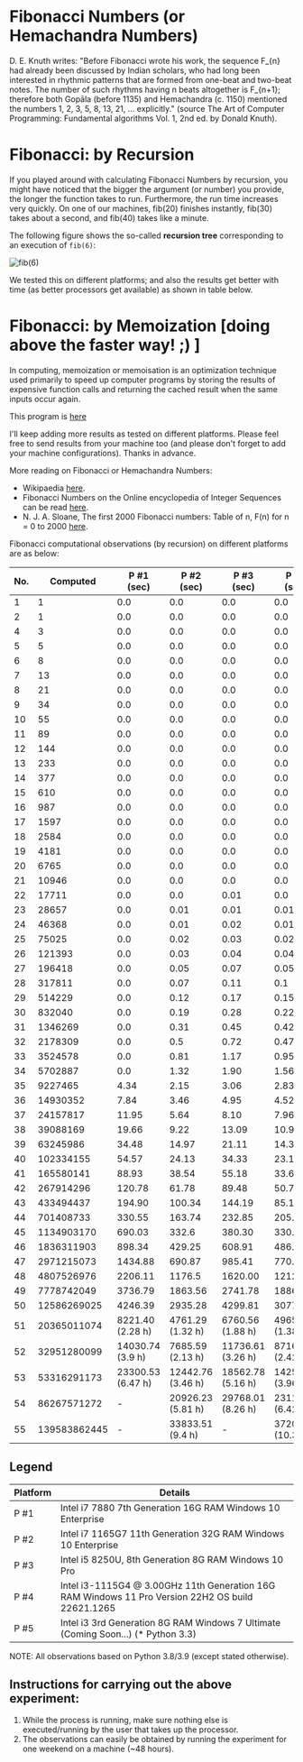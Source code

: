 # **Fibonacci Numbers (or Hemachandra Numbers)**

D. E. Knuth writes: "Before Fibonacci wrote his work, the sequence F_{n} had already been
discussed by Indian scholars, who had long been interested in rhythmic patterns that are
formed from one-beat and two-beat notes. The number of such rhythms having n beats altogether
is F_{n+1}; therefore both Gopāla (before 1135) and Hemachandra (c. 1150) mentioned the
numbers 1, 2, 3, 5, 8, 13, 21, ... explicitly." (source The Art of Computer Programming:
Fundamental algorithms Vol. 1, 2nd ed. by Donald Knuth).

# **Fibonacci: by Recursion**

If you played around with calculating Fibonacci Numbers by recursion, you might
have noticed that the bigger the argument (or number) you provide, the longer the function
takes to run. Furthermore, the run time increases very quickly. On one of our machines,
fib(20) finishes instantly, fib(30) takes about a second, and fib(40) takes like a minute.

The following figure shows the so-called **recursion tree** corresponding to an execution of `fib(6)`:

![fib(6)](https://github.com/sigmakappa/All-About-Performance/blob/main/ProcessorPerformance/Fibonacci_Recursion/files/tree.png)

We tested this on different platforms; and also the results get better with time (as better
processors get available) as shown in table below.

# **Fibonacci: by Memoization [doing above the faster way! ;) ]**

In computing, memoization or memoisation is an optimization technique used primarily to
speed up computer programs by storing the results of expensive function calls and returning
the cached result when the same inputs occur again.

This program
is [here](https://github.com/sigmakappa/All-About-Performance/blob/main/ProcessorPerformance/Fibonacci_Recursion/Fibonacci_using_maps.py)

I'll keep adding more results as tested on different platforms. Please feel free to send
results from your machine too (and please don't forget to add your machine configurations).
Thanks in advance.

More reading on Fibonacci or Hemachandra Numbers:

* Wikipaedia [here](https://en.wikipedia.org/wiki/Fibonacci_number#Computer_science).
* Fibonacci Numbers on the Online encyclopedia of Integer Sequences can be read [here](https://oeis.org/A000045).
* N. J. A. Sloane, The first 2000 Fibonacci numbers: Table of n, F(n) for n = 0 to
  2000 [here](https://oeis.org/A000045/b000045.txt).

Fibonacci computational observations (by recursion) on different platforms are as below:


| No. | Computed     | P #1 (sec)        | P #2 (sec)        | P #3 (sec)        | P #4 (sec)         | P #5 (sec) |
| --- | ------------ | ----------------- | ----------------- | ----------------- | ------------------ |------------|
| 1   | 1            | 0.0               | 0.0               | 0.0               | 0.0                | -          |
| 2   | 1            | 0.0               | 0.0               | 0.0               | 0.0                | -          |
| 4   | 3            | 0.0               | 0.0               | 0.0               | 0.0                | -          |
| 5   | 5            | 0.0               | 0.0               | 0.0               | 0.0                | -          |
| 6   | 8            | 0.0               | 0.0               | 0.0               | 0.0                | -          |
| 7   | 13           | 0.0               | 0.0               | 0.0               | 0.0                |            |
| 8   | 21           | 0.0               | 0.0               | 0.0               | 0.0                |            |
| 9   | 34           | 0.0               | 0.0               | 0.0               | 0.0                |            |
| 10  | 55           | 0.0               | 0.0               | 0.0               | 0.0                |            |
| 11  | 89           | 0.0               | 0.0               | 0.0               | 0.0                |            |
| 12  | 144          | 0.0               | 0.0               | 0.0               | 0.0                |            |
| 13  | 233          | 0.0               | 0.0               | 0.0               | 0.0                |            |
| 14  | 377          | 0.0               | 0.0               | 0.0               | 0.0                |            |
| 15  | 610          | 0.0               | 0.0               | 0.0               | 0.0                |            |
| 16  | 987          | 0.0               | 0.0               | 0.0               | 0.0                |            |
| 17  | 1597         | 0.0               | 0.0               | 0.0               | 0.0                |            |
| 18  | 2584         | 0.0               | 0.0               | 0.0               | 0.0                |            |
| 19  | 4181         | 0.0               | 0.0               | 0.0               | 0.0                |            |
| 20  | 6765         | 0.0               | 0.0               | 0.0               | 0.0                |            |
| 21  | 10946        | 0.0               | 0.0               | 0.0               | 0.0                |            |
| 22  | 17711        | 0.0               | 0.0               | 0.01              | 0.0                |            |
| 23  | 28657        | 0.0               | 0.01              | 0.01              | 0.01               |            |
| 24  | 46368        | 0.0               | 0.01              | 0.02              | 0.01               |            |
| 25  | 75025        | 0.0               | 0.02              | 0.03              | 0.02               |            |
| 26  | 121393       | 0.0               | 0.03              | 0.04              | 0.04               |            |
| 27  | 196418       | 0.0               | 0.05              | 0.07              | 0.05               |            |
| 28  | 317811       | 0.0               | 0.07              | 0.11              | 0.1                |            |
| 29  | 514229       | 0.0               | 0.12              | 0.17              | 0.15               |            |
| 30  | 832040       | 0.0               | 0.19              | 0.28              | 0.22               |            |
| 31  | 1346269      | 0.0               | 0.31              | 0.45              | 0.42               |            |
| 32  | 2178309      | 0.0               | 0.5               | 0.72              | 0.47               |            |
| 33  | 3524578      | 0.0               | 0.81              | 1.17              | 0.95               |            |
| 34  | 5702887      | 0.0               | 1.32              | 1.90              | 1.56               |            |
| 35  | 9227465      | 4.34              | 2.15              | 3.06              | 2.83               |            |
| 36  | 14930352     | 7.84              | 3.46              | 4.95              | 4.52               |            |
| 37  | 24157817     | 11.95             | 5.64              | 8.10              | 7.96               |            |
| 38  | 39088169     | 19.66             | 9.22              | 13.09             | 10.94              |            |
| 39  | 63245986     | 34.48             | 14.97             | 21.11             | 14.34              |            |
| 40  | 102334155    | 54.57             | 24.13             | 34.33             | 23.11              |            |
| 41  | 165580141    | 88.93             | 38.54             | 55.18             | 33.61              |            |
| 42  | 267914296    | 120.78            | 61.78             | 89.48             | 50.71              |            |
| 43  | 433494437    | 194.90            | 100.34            | 144.19            | 85.15              |            |
| 44  | 701408733    | 330.55            | 163.74            | 232.85            | 205.51             |            |
| 45  | 1134903170   | 690.03            | 332.6             | 380.30            | 330.06             |            |
| 46  | 1836311903   | 898.34            | 429.25            | 608.91            | 486.47             |            |
| 47  | 2971215073   | 1434.88           | 690.87            | 985.41            | 770.87             |            |
| 48  | 4807526976   | 2206.11           | 1176.5            | 1620.00           | 1212.81            |            |
| 49  | 7778742049   | 3736.79           | 1863.56           | 2741.78           | 1886.73            |            |
| 50  | 12586269025  | 4246.39           | 2935.28           | 4299.81           | 3077.2             |            |
| 51  | 20365011074  | 8221.40 (2.28 h)  | 4761.29 (1.32 h)  | 6760.56 (1.88 h)  | 4965.29 (1.38 h)   |            |
| 52  | 32951280099  | 14030.74 (3.9 h)  | 7685.59 (2.13 h)  | 11736.61 (3.26 h) | 8716.07 (2.42h)    |            |
| 53  | 53316291173  | 23300.53 (6.47 h) | 12442.76 (3.46 h) | 18562.78 (5.16 h) | 14259.41 (3.96h)   |            |
| 54  | 86267571272  | -                 | 20926.23 (5.81 h) | 29768.01 (8.26 h) | 23112.83 (6.42h)   |            |
| 55  | 139583862445 | -                 | 33833.51 (9.4 h)  | -                 | 37209.11 (10.34 h) |            |

## **Legend**


| Platform | Details                                                                                           |
| -------- | ------------------------------------------------------------------------------------------------- |
| P #1     | Intel i7 7880 7th Generation 16G RAM Windows 10 Enterprise                                        |
| P #2     | Intel i7 1165G7 11th Generation 32G RAM Windows 10 Enterprise                                     |
| P #3     | Intel i5 8250U, 8th Generation 8G RAM Windows 10 Pro                                              |
| P #4     | Intel i3-1115G4 @ 3.00GHz 11th Generation 16G RAM Windows 11 Pro Version	22H2 OS build 22621.1265 |
| P #5     | Intel i3 3rd Generation 8G RAM Windows 7 Ultimate (Coming Soon...) (* Python 3.3)                 |

NOTE: All observations based on Python 3.8/3.9 (except stated otherwise).

## **Instructions for carrying out the above experiment:**

1. While the process is running, make sure nothing else is executed/running by the user that takes up the processor.
2. The observations can easily be obtained by running the experiment for one weekend on a machine (~48 hours).
